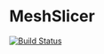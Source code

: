 # MeshSlicer

[![Build Status](https://travis-ci.org/sjkelly/MeshSlicer.jl.svg)](https://travis-ci.org/sjkelly/MeshSlicer.jl)
